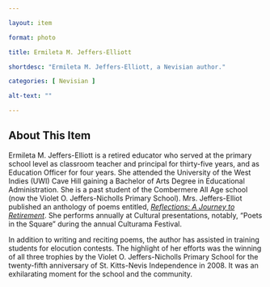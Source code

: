 ```yaml
--- 

layout: item

format: photo 

title: Ermileta M. Jeffers-Elliott

shortdesc: "Ermileta M. Jeffers-Elliott, a Nevisian author."

categories: [ Nevisian ] 

alt-text: ""

--- 
```


## About This Item 

Ermileta M. Jeffers-Elliott is a retired educator who served at the primary school level as classroom teacher and principal for thirty-five years, and as Education Officer for four years.  She attended the University of the West Indies (UWI) Cave Hill gaining a Bachelor of Arts Degree in Educational Administration. She is a past student of the Combermere All Age school (now the Violet O. Jeffers-Nicholls Primary School).  Mrs. Jeffers-Elliot published an anthology of poems entitled, _[Reflections: A Journey to Retirement](https://cfbcworks.github.io/Independence40SKN/items/SKN40Book27.html)_. She performs annually at Cultural presentations, notably, “Poets in the Square” during the annual Culturama Festival. 
 
In addition to writing and reciting poems, the author has assisted in training students for elocution contests. The highlight of her efforts was the winning of all three trophies by the Violet O. Jeffers-Nicholls Primary School for the twenty-fifth anniversary of St. Kitts-Nevis Independence in 2008. It was an exhilarating moment for the school and the community.  	
